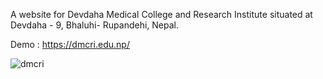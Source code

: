 A website for Devdaha Medical College and Research Institute situated at Devdaha - 9, Bhaluhi- Rupandehi, Nepal.

Demo : https://dmcri.edu.np/


![dmcri](https://user-images.githubusercontent.com/53572824/164912945-6b6127aa-b36a-472d-a36e-c6abeb086e0b.png)

